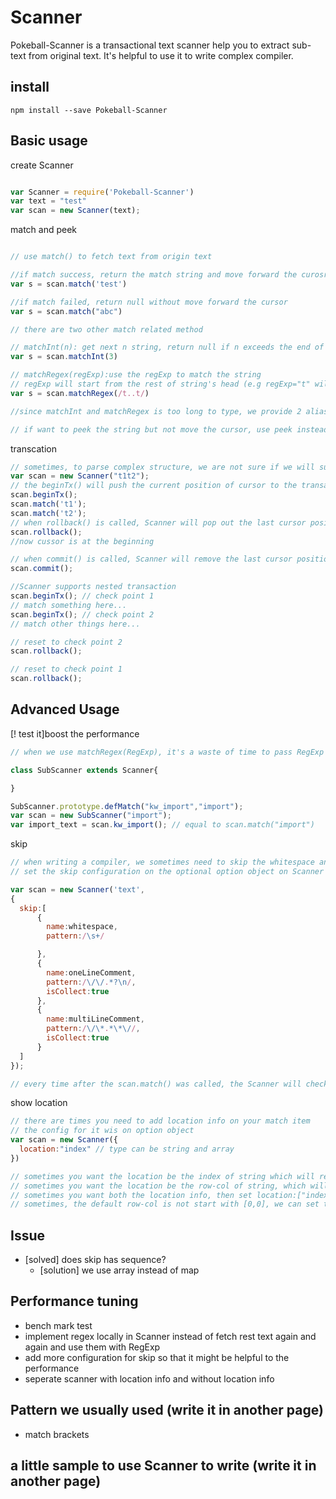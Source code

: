 # Scanner
Pokeball-Scanner is a transactional text scanner help you to extract sub-text from original text. It's helpful to use it to write complex compiler.

## install
```
npm install --save Pokeball-Scanner
```

## Basic usage
create Scanner
```javascript

var Scanner = require('Pokeball-Scanner')
var text = "test"
var scan = new Scanner(text);

```

match and peek
```javascript

// use match() to fetch text from origin text

//if match success, return the match string and move forward the curosr
var s = scan.match('test')

//if match failed, return null without move forward the cursor
var s = scan.match("abc")

// there are two other match related method

// matchInt(n): get next n string, return null if n exceeds the end of the origin text.length
var s = scan.matchInt(3)

// matchRegex(regExp):use the regExp to match the string
// regExp will start from the rest of string's head (e.g regExp="t" will only match "t" in "test", not "t" in "atest")
var s = scan.matchRegex(/t..t/)

//since matchInt and matchRegex is too long to type, we provide 2 alias for them: matchi for matchInt, matchr for matchRegex

// if want to peek the string but not move the cursor, use peek instead. Like match, there 3 different version peek,peekInt(peeki), peekRegex(peekr)
```
transcation
```javascript
// sometimes, to parse complex structure, we are not sure if we will success for all sub-structure. It's better we can rollback once we fail, that's what transaction means here
var scan = new Scanner("t1t2");
// the beginTx() will push the current position of cursor to the transaction stack
scan.beginTx();
scan.match('t1');
scan.match('t2');
// when rollback() is called, Scanner will pop out the last cursor position from transaction stack and  reset the cursor to it.
scan.rollback();
//now cussor is at the beginning

// when commit() is called, Scanner will remove the last cursor position from transaction stack without reset the cursor
scan.commit();

//Scanner supports nested transaction
scan.beginTx(); // check point 1
// match something here...
scan.beginTx(); // check point 2
// match other things here...

// reset to check point 2
scan.rollback();

// reset to check point 1
scan.rollback();

```

## Advanced Usage
[! test it]boost the performance
```javascript
// when we use matchRegex(RegExp), it's a waste of time to pass RegExp again and again. Each time you pass the RegExpr, it will compile it then use it. A better choice might be subclass the Scanner and add more specific match method on SubScanner's prototype by using defMatch(name,string),defMatchr(name,regExp),defMatchi(name,n). We wil cache the string, RegExp or n inside the SubScanner.prototype.cachRegExp...

class SubScanner extends Scanner{

}

SubScanner.prototype.defMatch("kw_import","import");
var scan = new SubScanner("import");
var import_text = scan.kw_import(); // equal to scan.match("import")

```
skip
```javascript
// when writing a compiler, we sometimes need to skip the whitespace and comment, that's what skip help
// set the skip configuration on the optional option object on Scanner's constructor

var scan = new Scanner('text',
{
  skip:[
      {
        name:whitespace,
        pattern:/\s+/

      },
      {
        name:oneLineComment,
        pattern:/\/\/.*?\n/,
        isCollect:true
      },
      {
        name:multiLineComment,
        pattern:/\/\*.*\*\//,
        isCollect:true
      }
  ]
});

// every time after the scan.match() was called, the Scanner will check if it match any of the skip pattern. If one of the pattern match, it will continue this process until none of the skip pattern is matched. if the skip pattern'isCollect is set to ```true```, we will collect it into Scanner.skip[patternName] (this is an array). You can then fetch them out


```

show location
```javascript
// there are times you need to add location info on your match item
// the config for it wis on option object
var scan = new Scanner({
  location:"index" // type can be string and array
})

// sometimes you want the location be the index of string which will return [start_index, end_index]. For this case, set location="index"
// sometimes you want the location be the row-col of string, which will return {start:[row,col],end:[row,col]}, For this case, set location = "row-col"
// sometimes you want both the location info, then set location:["index","row-col"]
// sometimes, the default row-col is not start with [0,0], we can set this by location_row_base:n,location_col_base:n

```

## Issue
* [solved] does skip has sequence?
  * [solution] we use array instead of map

## Performance tuning
* bench mark test
* implement regex locally in Scanner instead of fetch rest text again and again and use them with RegExp
* add more configuration for skip so that it might be helpful to the performance
* seperate scanner with location info and without location info

## Pattern we usually used (write it in another page)
* match brackets

## a little sample to use Scanner to write (write it in another page)

